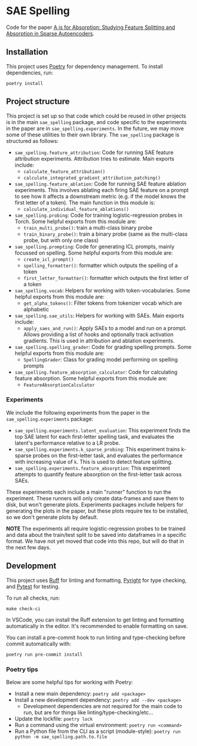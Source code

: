 # SAE Spelling

Code for the paper [A is for Absorption: Studying Feature Splitting and Absorption in Sparse Autoencoders](https://linktr.ee/lasr_2024).

## Installation

This project uses [Poetry](https://python-poetry.org/) for dependency management. To install dependencies, run:

```
poetry install
```

## Project structure

This project is set up so that code which could be reused in other projects is in the main `sae_spelling` package, and code specific to the experiments in the paper are in `sae_spelling.experiments`. In the future, we may move some of these utilities to their own library. The `sae_spelling` package is structured as follows:

- `sae_spelling.feature_attribution`: Code for running SAE feature attribution experiments. Attribution tries to estimate. Main exports include:
  - `calculate_feature_attribution()`
  - `calculate_integrated_gradient_attribution_patching()`
- `sae_spelling.feature_ablation`: Code for running SAE feature ablation experiments. This involves ablating each firing SAE feature on a prompt to see how it affects a downstream metric (e.g. if the model knows the first letter of a token). The main function in this module is:
  - `calculate_individual_feature_ablations()`
- `sae_spelling.probing`: Code for training logistic-regression probes in Torch. Some helpful exports from this module are:
  - `train_multi_probe()`: train a multi-class binary probe
  - `train_binary_probe()`: train a binary probe (same as the multi-class probe, but with only one class)
- `sae_spelling.prompting`: Code for generating ICL prompts, mainly focussed on spelling. Some helpful exports from this module are:
  - `create_icl_prompt()`
  - `spelling_formatter()`: formatter which outputs the spelling of a token
  - `first_letter_formatter()`: formatter which outputs the first letter of a token
- `sae_spelling.vocab`: Helpers for working with token-vocabularies. Some helpful exports from this module are:
  - `get_alpha_tokens()`: Filter tokens from tokenizer vocab which are alphabetic
- `sae_spelling.sae_utils`: Helpers for working with SAEs. Main exports include:
  - `apply_saes_and_run()`: Apply SAEs to a model and run on a prompt. Allows providing a list of hooks and optionally track activation gradients. This is used in attribution and ablation experiments.
- `sae_spelling.spelling_grader`: Code for grading spelling prompts. Some helpful exports from this module are:
  - `SpellingGrader`: Class for grading model performing on spelling prompts
- `sae_spelling.feature_absorption_calculator`: Code for calculating feature absorption. Some helpful exports from this module are:
  - `FeatureAbsorptionCalculator`

### Experiments

We include the following experiments from the paper in the `sae_spelling.experiments` package:

- `sae_spelling.experiments.latent_evaluation`: This experiment finds the top SAE latent for each first-letter spelling task, and evaluates the latent's performance relative to a LR probe.
- `sae_spelling.experiments.k_sparse_probing`: This experiment trains k-sparse probes on the first-letter task, and evaluates the performance with increasing value of `k`. This is used to detect feature splitting.
- `sae_spelling.experiments.feature_absorption`: This experiment attempts to quantify feature absorption on the first-letter task across SAEs.

These experiments each include a main "runner" function to run the experiment. These runners will only create data-frames and save them to disk, but won't generate plots. Experiments packages include helpers for generating the plots in the paper, but these plots require tex to be installed, so we don't generate plots by default.

**NOTE**
The experiments all require logistic-regression probes to be trained and data about the train/test split to be saved into dataframes in a specific format. We have not yet moved that code into this repo, but will do that in the next few days.

## Development

This project uses [Ruff](https://docs.astral.sh/ruff/) for linting and formatting, [Pyright](https://github.com/microsoft/pyright) for type checking, and [Pytest](https://docs.pytest.org/en/stable/) for testing.

To run all checks, run:

```
make check-ci
```

In VSCode, you can install the Ruff extension to get linting and formatting automatically in the editor. It's recommended to enable formatting on save.

You can install a pre-commit hook to run linting and type-checking before commit automatically with:

```
poetry run pre-commit install
```

### Poetry tips

Below are some helpful tips for working with Poetry:

- Install a new main dependency: `poetry add <package>`
- Install a new development dependency: `poetry add --dev <package>`
  - Development dependencies are not required for the main code to run, but are for things like linting/type-checking/etc...
- Update the lockfile: `poetry lock`
- Run a command using the virtual environment: `poetry run <command>`
- Run a Python file from the CLI as a script (module-style): `poetry run python -m sae_spelling.path.to.file`
